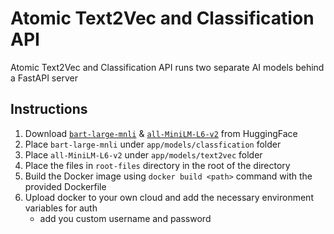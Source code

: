 # Atomic Text2Vec and Classification API 

Atomic Text2Vec and Classification API runs two separate AI models behind a FastAPI server

## Instructions
1. Download [`bart-large-mnli`](https://huggingface.co/facebook/bart-large-mnli) & [`all-MiniLM-L6-v2`](https://huggingface.co/sentence-transformers/all-MiniLM-L6-v2/tree/main/1_Pooling) from HuggingFace
2. Place `bart-large-mnli` under `app/models/classfication` folder
3. Place `all-MiniLM-L6-v2` under `app/models/text2vec` folder
4. Place the files in `root-files` directory in the root of the directory
5. Build the Docker image using `docker build <path>` command with the provided Dockerfile
6. Upload docker to your own cloud and add the necessary environment variables for auth
    - add you custom username and password